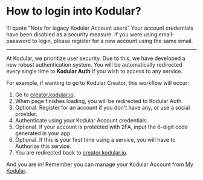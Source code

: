 # How to login into Kodular?

!!! quote "Note for legacy Kodular Account users"
    Your account credentials have been disabled as a security measure. If you were using email-password to login, please
    register for a new account using the same email.

---

At Kodular, we prioritize user security. Due to this, we have developed a new robust authentication system. You will be
automatically redirected every single time to **Kodular Auth** if you wish to access to any service.

For example, if wanting to go to Kodular Creator, this workflow will occur:

1. Go to [creator.kodular.io](https://creator.kodular.io).
2. When page finishes loading, you will be redirected to Kodular Auth.
3. Optional. Register for an account if you don't have any, or use a social provider.
4. Authenticate using your Kodular Account credentials.
5. Optional. If your account is protected with 2FA, input the 6-digit code generated in your app.
5. Optional. If this is your first time using a service, you will have to Authorize this service.
7. You are redirected back to [creator.kodular.io](https://creator.kodular.io).

And you are in! Remember you can manage your Kodular Account from [My Kodular](https://my.kodular.io).
